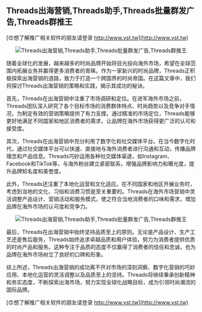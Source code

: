## **Threads出海营销,Threads助手,Threads批量群发广告,Threads群推王**

[😍想了解推广相关软件的朋友请登录 http://www.vst.tw](http://www.vst.tw)

 <center><img src="https://vst.tw/MP4/tuiguang/png/2.png" alt="Threads出海营销,Threads助手,Threads批量群发广告,Threads群推王"></center>

随着全球化的发展，越来越多的时尚品牌开始将目光投向海外市场，希望在全球范围内拓展业务并赢得更多消费者的青睐。作为一家新兴的时尚品牌，Threads正积极探索出海营销的道路，致力于打造一个跨国界的时尚帝国。在这篇文章中，我们将探讨Threads出海营销的策略和实践，揭示其成功的秘诀。

首先，Threads在出海营销中注重了市场调研和定位。在进军海外市场之前，Threads团队深入研究了各个目标市场的消费群体特点、时尚趋势以及竞争对手情况，为制定有效的营销策略提供了有力支撑。通过精准的市场定位，Threads能够更好地满足不同国家和地区消费者的需求，让品牌在海外市场获得更广泛的认可和接受度。

其次，Threads在出海营销中充分利用了数字化和社交媒体平台。在当今数字化时代，通过社交媒体平台可以快速、直接地与海外消费者进行沟通和互动，传播品牌理念和产品信息。Threads巧妙运用各种社交媒体渠道，如Instagram、Facebook和TikTok等，与海外粉丝建立紧密联系，增强品牌影响力和曝光度，提升品牌知名度和美誉度。

此外，Threads还注重了本地化运营和文化适应。在不同国家和地区开展业务时，考虑到当地的文化、习俗和消费习惯是至关重要的。Threads在海外市场营销中灵活调整产品设计、营销活动和服务模式，使之符合当地消费者的口味和需求，增加品牌在海外市场的认可度和竞争力。

 <center><img src="https://vst.tw/MP4/tuiguang/png/6.png" alt="Threads出海营销,Threads助手,Threads批量群发广告,Threads群推王"></center>

最后，Threads在出海营销中始终坚持品质至上的原则。无论是产品设计、生产工艺还是售后服务，Threads始终追求卓越品质和用户体验，努力为消费者提供优质的时尚产品和服务。这种专注于品质的态度不仅赢得了消费者的信任和忠诚，也为品牌在海外市场树立了良好的口碑和形象。

综上所述，Threads出海营销的成功离不开对市场的深刻洞察、数字化营销的巧妙应用、本地化运营的灵活调整以及品质至上的坚持。Threads将继续秉承创新精神和务实态度，不断探索出海市场，努力实现全球化战略目标，成为引领时尚潮流的国际品牌。

[😍想了解推广相关软件的朋友请登录 http://www.vst.tw](http://www.vst.tw)



